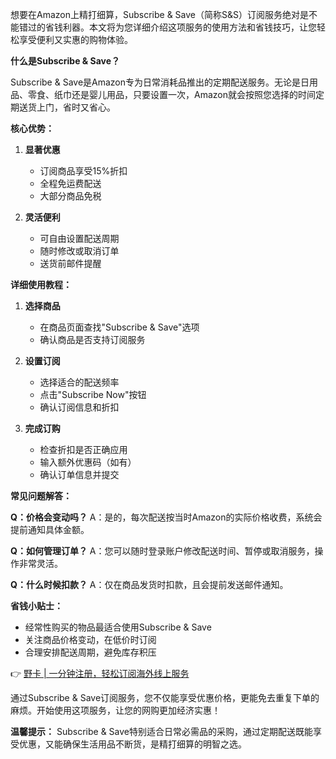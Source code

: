 想要在Amazon上精打细算，Subscribe & Save（简称S&S）订阅服务绝对是不能错过的省钱利器。本文将为您详细介绍这项服务的使用方法和省钱技巧，让您轻松享受便利又实惠的购物体验。

**什么是Subscribe & Save？**

Subscribe & Save是Amazon专为日常消耗品推出的定期配送服务。无论是日用品、零食、纸巾还是婴儿用品，只要设置一次，Amazon就会按照您选择的时间定期送货上门，省时又省心。

**核心优势：**

1. **显著优惠**
   - 订阅商品享受15%折扣
   - 全程免运费配送
   - 大部分商品免税

2. **灵活便利**
   - 可自由设置配送周期
   - 随时修改或取消订单
   - 送货前邮件提醒

**详细使用教程：**

1. **选择商品**
   - 在商品页面查找"Subscribe & Save"选项
   - 确认商品是否支持订阅服务

2. **设置订阅**
   - 选择适合的配送频率
   - 点击"Subscribe Now"按钮
   - 确认订阅信息和折扣

3. **完成订购**
   - 检查折扣是否正确应用
   - 输入额外优惠码（如有）
   - 确认订单信息并提交

**常见问题解答：**

**Q：价格会变动吗？**
A：是的，每次配送按当时Amazon的实际价格收费，系统会提前通知具体金额。

**Q：如何管理订单？**
A：您可以随时登录账户修改配送时间、暂停或取消服务，操作非常灵活。

**Q：什么时候扣款？**
A：仅在商品发货时扣款，且会提前发送邮件通知。

**省钱小贴士：**

- 经常性购买的物品最适合使用Subscribe & Save
- 关注商品价格变动，在低价时订阅
- 合理安排配送周期，避免库存积压

👉 [野卡 | 一分钟注册，轻松订阅海外线上服务](https://bit.ly/bewildcard)

通过Subscribe & Save订阅服务，您不仅能享受优惠价格，更能免去重复下单的麻烦。开始使用这项服务，让您的网购更加经济实惠！

**温馨提示：**
Subscribe & Save特别适合日常必需品的采购，通过定期配送既能享受优惠，又能确保生活用品不断货，是精打细算的明智之选。